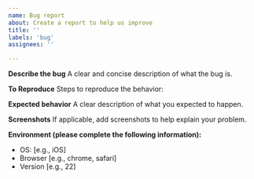 ```yaml
---
name: Bug report
about: Create a report to help us improve
title: ''
labels: 'bug'
assignees: ''

---
```


**Describe the bug**
A clear and concise description of what the bug is.

**To Reproduce**
Steps to reproduce the behavior:

**Expected behavior**
A clear description of what you expected to happen.

**Screenshots**
If applicable, add screenshots to help explain your problem.

**Environment (please complete the following information):**
- OS: [e.g., iOS]
- Browser [e.g., chrome, safari]
- Version [e.g., 22]
